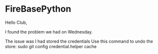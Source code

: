 # FireBasePython
Hello Club,

I found the problem we had on Wednesday.

The issue was I had stored the credentials
Use this command to undo the store:
sudo git config credential.helper cache